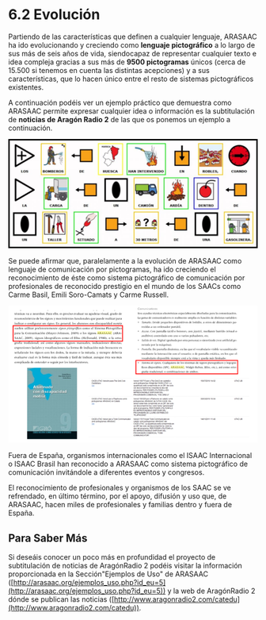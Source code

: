 
# 6.2 Evolución

Partiendo de las características que definen a cualquier lenguaje, ARASAAC ha ido evolucionando y creciendo como **lenguaje pictográfico** a lo largo de sus más de seis años de vida, siendocapaz de representar cualquier texto e idea compleja gracias a sus más de **9500 pictogramas** únicos (cerca de 15.500 si tenemos en cuenta las distintas acepciones) y a sus características, que lo hacen único entre el resto de sistemas pictográficos existentes.

A continuación podéis ver un ejemplo práctico que demuestra como ARASAAC permite expresar cualquier idea o información es la subtitulación de **noticias de Aragón Radio 2** de las que os ponemos un ejemplo a continuación.


![1.20 Noticia de AragónRadio 2](img/20130610_00001.jpg)

Se puede afirmar que, paralelamente a la evolución de ARASAAC como lenguaje de comunicación por pictogramas, ha ido creciendo el reconocimiento de éste como sistema pictográfico de comunicación por profesionales de reconocido prestigio en el mundo de los SAACs como Carme Basil, Emili Soro-Camats y Carme Russell.


![1.21 Extracto del libro"Alumnado con discapacidad motriz". Ed. Graó. Autor: Carmen Basil](img/libro_Carmen_Basil.PNG)

Fuera de España, organismos internacionales como el ISAAC Internacional o ISAAC Brasil han reconocido a ARASAAC como sistema pictográfico de comunicación invitándole a diferentes eventos y congresos.

El reconocimiento de profesionales y organismos de los SAAC se ve refrendado, en último término, por el apoyo, difusión y uso que, de ARASAAC, hacen miles de profesionales y familias dentro y fuera de España.

## Para Saber Más

Si deseáis conocer un poco más en profundidad el proyecto de subtitulación de noticias de AragónRadio 2 podéis visitar la información proporcionada en la Sección"Ejemplos de Uso" de ARASAAC ([http://arasaac.org/ejemplos_uso.php?id_eu=5](http://arasaac.org/ejemplos_uso.php?id_eu=5)) y la web de AragónRadio 2 dónde se publican las noticias ([http://www.aragonradio2.com/catedu](http://www.aragonradio2.com/catedu)).

